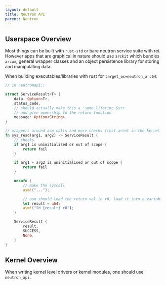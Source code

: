 ```yaml
---
layout: default
title: Neutron API
parent: Neutron
---
```


## Userspace Overview

Most things can be built with `rust-std` or bare neutron service suite with rei. However apps that are graphical in nature should use `arckit` which bundles `arcwm`, general wrapper classes and an object persistence library for storing and manipulating data.

When building executables/libraries with rust for `target_os=neutron_arc64`:

```rust
// in neutronapi::

struct ServiceResult<T> {
    data: Option<T>,
    status_code,
    // should actually make this a 'some_lifetime &str
    // and give ownership to the return function
    message: Option<String>,
}

// wrappers around asm calls and more checks (that arent in the kernel cause we want to keep it lean)
fn sys_read(arg1, arg2) -> ServiceResult {
    // checks
    if arg1 is uninitialised or out of scope {
        return fail
    }

    if arg1 + arg2 is uninitialised or out of scope {
        return fail 
    }

    unsafe {
        // make the syscall
        asm!("...");

        // asm should load the return val in r0, load it into a variable
        let result = u64;
        asm!("ld {result} r0");
    }

    ServiceResult {
        result,
        SUCCESS,
        None,
    }
}

```

## Kernel Overview

When writing kernel level drivers or kernel modules, one should use `neutron_api`.
